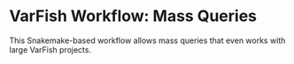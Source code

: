 # VarFish Workflow: Mass Queries

This Snakemake-based workflow allows mass queries that even works with large VarFish projects.

